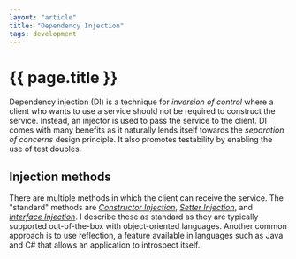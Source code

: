 ```yaml
---
layout: "article"
title: "Dependency Injection"
tags: development
---
```

# {{ page.title }}

Dependency injection (DI) is a technique for _inversion of control_ where a client who wants to use a service should not be required to construct the service. Instead, an injector is used to pass the service to the client. DI comes with many benefits as it naturally lends itself towards the _separation of concerns_ design principle. It also promotes testability by enabling the use of test doubles.

## Injection methods
There are multiple methods in which the client can receive the service. The "standard" methods are [_Constructor Injection_](#constructor-injection), [_Setter Injection_](#setter-injection), and [_Interface Injection_](#interface-injection). I describe these as standard as they are typically supported out-of-the-box with object-oriented languages. Another common approach is to use reflection, a feature available in languages such as Java and C# that allows an application to introspect itself.
